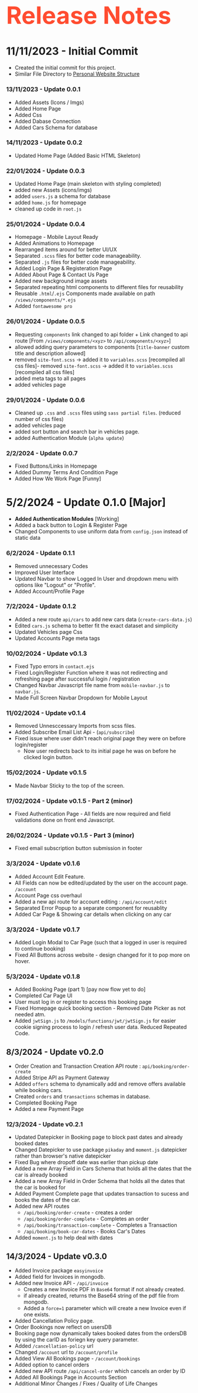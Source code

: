 <h1 style="font-size: 64px; color: #FF4C30; ">Release Notes</h1>

# 11/11/2023 - Initial Commit
- Created the initial commit for this project.
- Similar File Directory to [Personal Website Structure](https://github.com/Reubzz/personal-website)


### 13/11/2023 - Update 0.0.1 
- Added Assets (Icons / Imgs)
- Added Home Page
- Added Css
- Added Dabase Connection
- Added Cars Schema for database


### 14/11/2023 - Update 0.0.2
- Updated Home Page (Added Basic HTML Skeleton)

### 22/01/2024 - Update 0.0.3
- Updated Home Page (main skeleton with styling completed)
- added new Assets (icons/imgs)
- added `users.js` a schema for database
- added `home.js` for homepage 
- cleaned up code in `root.js`

### 25/01/2024 - Update 0.0.4
- Homepage - Mobile Layout Ready
- Added Animations to Homepage
- Rearranged items around for better UI/UX
- Separated `.scss` files for better code manageability.
- Separated `.js` files for better code manageability.
- Added Login Page & Registeration Page
- Added About Page & Contact Us Page 
- Added new background image assets
- Separated repeating html components to different files for reusability
- Reusable `.html`/`.ejs` Components made available on path `/views/components/*.ejs`
- Added `fontawesome pro`

### 26/01/2024 - Update 0.0.5
- Requesting `components` link changed to api folder + Link changed to api route [From `/views/components/<xyz>` to `/api/components/<xyz>`]
- allowed adding query parameters to components [`title-banner` custom title and description allowed]
- removed `site-font.scss` -> added it to `variables.scss` [recompiled all css files]- removed `site-font.scss` -> added it to `variables.scss` [recompiled all css files]
- added meta tags to all pages
- added vehicles page 

### 29/01/2024 - Update 0.0.6
- Cleaned up `.css` and `.scss` files using `sass partial files`. (reduced number of css files)
- added vehicles page 
- added sort button and search bar in vehicles page.
- added Authentication Module (`alpha update`)

### 2/2/2024 - Update 0.0.7
- Fixed Buttons/Links in Homepage
- Added Dummy Terms And Condition Page 
- Added How We Work Page [Funny]

# 5/2/2024 - Update 0.1.0 [Major]
- **Added Authentication Modules** [Working]
- Added a back button to Login & Register Page
- Changed Components to use uniform data from `config.json` instead of static data

### 6/2/2024 - Update 0.1.1 
- Removed unnecessary Codes
- Improved User Interface
- Updated Navbar to show Logged In User and dropdown  menu with options like "Logout" or "Profile".
- Added Account/Profile Page

### 7/2/2024 - Update 0.1.2 
- Added a new route `api/cars` to add new cars data (`create-cars-data.js`)
- Edited `cars.js` schema to better fit the exact dataset and simplicity
- Updated Vehicles page Css
- Updated Accounts Page meta tags

### 10/02/2024 -  Update v0.1.3 
- Fixed Typo errors in `contact.ejs`
- Fixed Login/Register Function where it was not redirecting and refreshing page after successful login / registration
- Changed Navbar Javascript file name from `mobile-navbar.js` to `navbar.js`.
- Made Full Screen Navbar Dropdown for Mobile Layout

### 11/02/2024 - Update v0.1.4 
- Removed Unnesccessary Imports from scss files. 
- Added Subscribe Email List Api - (`api/subscribe`)
- Fixed issue where user didn't reach original page they were on before login/register
    - Now user redirects back to its initial page he was on before he clicked login button. 

### 15/02/2024 - Update v0.1.5
- Made Navbar Sticky to the top of the screen.

### 17/02/2024 - Update v0.1.5 - Part 2 (minor)
- Fixed Authentication Page - All fields are now required and field validations done on front end Javascript. 

### 26/02/2024 - Update v0.1.5 - Part 3 (minor)
- Fixed email subscription button submission in footer

### 3/3/2024 - Update v0.1.6 
- Added Account Edit Feature.
- All Fields can now be edited/updated by the user on the account page. `/account`
- Account Page css overhaul
- Added a new api route for account editing : `/api/account/edit`
- Separated Error Popup to a separate component for reusablity
- Added Car Page & Showing car details when clicking on any car

### 3/3/2024 - Update v0.1.7 
- Added Login Modal to Car Page (such that a logged in user is required to continue booking)
- Fixed All Buttons across website - design changed for it to pop more on hover. 

### 5/3/2024 - Update v0.1.8 
- Added Booking Page (part 1) [pay now flow yet to do]
- Completed Car Page UI
- User must log in or register to access this booking page
- Fixed Homepage quick booking section - Removed Date Picker as not needed atm.
- Added `jwtSign.js` to `/models/functions/jwt/jwtSign.js` for easier cookie signing process to login / refresh user data. Reduced Repeated Code.

## 8/3/2024 - Update v0.2.0
- Order Creation and Transaction Creation API route : `api/booking/order-create`
- Added Stripe API as Payment Gateway
- Added `offers` schema to dynamically add and remove offers available while booking cars.
- Created `orders` and `transactions` schemas in database.
- Completed Booking Page
- Added a new Payment Page

### 12/3/2024 - Update v0.2.1 
- Updated Datepicker in Booking page to block past dates and already booked dates 
- Changed Datepicker to use package `pikaday` and `moment.js` datepicker rather than browser's native datepicker 
- Fixed Bug where dropoff date was earlier than pickup date
- Added a new Array Field in Cars Schema that holds all the dates that the car is already booked 
- Added a new Array Field in Order Schema that holds all the dates that the car is booked for
- Added Payment Complete page that updates transaction to sucess and books the dates of the car.
- Added new API routes 
    - `/api/booking/order-create` - creates a order 
    - `/api/booking/order-complete` - Completes an order
    - `/api/booking/transaction-complete` - Completes a Transaction
    - `/api/booking/book-car-dates` - Books Car's Dates
- Added `moment.js` to help deal with dates 

## 14/3/2024 - Update v0.3.0
- Added Invoice package `easyinvoice` 
- Added field for Invoices in mongodb.
- Added new Invoice API - `/api/invoice` 
    - Creates a new Invoice PDF in `Base64` format if not already created.
    - if already created, returns the Base64 string of the pdf file from mongodb.
    - Added a `force=1` parameter which will create a new Invoice even if one exists.
- Added Cancellation Policy page.
- Order Bookings now reflect on usersDB
- Booking page now dynamically takes booked dates from the ordersDB by using the carID as foriegn key query parameter.
- Added `/cancellation-policy` url
- Changed `/account` url to `/account/profile`
- Added View All Bookings page - `/account/bookings` 
- Added option to cancel orders 
- Added new API route `/api/cancel-order` which cancels an order by ID
- Added All Bookings Page in Accounts Section
- Additional Minor Changes / Fixes / Quality of Life Changes